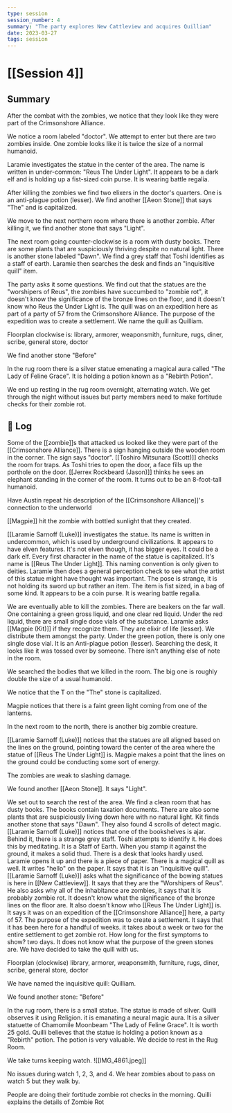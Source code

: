 ```yaml
---
type: session
session_number: 4
summary: "The party explores New Cattleview and acquires Quilliam"
date: 2023-03-27
tags: session
---
```


# [[Session 4]]

## Summary
After the combat with the zombies, we notice that they look like they were part of the Crimsonshore Alliance.

We notice a room labeled "doctor". We attempt to enter but there are two zombies inside. One zombie looks like it is twice the size of a normal humanoid.

Laramie investigates the statue in the center of the area. The name is written in under-common: "Reus The Under Light". It appears to be a dark elf and is holding up a fist-sized coin purse. It is wearing battle regalia.

After killing the zombies we find two elixers in the doctor's quarters. One is an anti-plague potion (lesser). We find another [[Aeon Stone]] that says "The" and is capitalized.

We move to the next northern room where there is another zombie. After killing it, we find another stone that says "Light".

The next room going counter-clockwise is a room with dusty books. There are some plants that are suspiciously thriving despite no natural light. There is another stone labeled "Dawn". We find a grey staff that Toshi identifies as a staff of earth. Laramie then searches the desk and finds an "inquisitive quill" item. 

The party asks it some questions. We find out that the statues are the "worshipers of Reus", the zombies have succumbed to "zombie rot", it doesn't know the significance of the bronze lines on the floor, and it doesn't know who Reus the Under Light is. The quill was on an expedition here as part of a party of 57 from the Crimsonshore Alliance. The purpose of the expedition was to create a settlement. We name the quill as Quilliam.

Floorplan clockwise is: library, armorer, weaponsmith, furniture, rugs, diner, scribe, general store, doctor

We find another stone "Before"

In the rug room there is a silver statue emenating a magical aura called "The Lady of Feline Grace". It is holding a potion known as a "Rebirth Potion".

We end up resting in the rug room overnight, alternating watch. We get through the night without issues but party members need to make fortitude checks for their zombie rot.

## 📝 Log

Some of the [[zombie]]s that attacked us looked like they were part of the [[Crimsonshore Alliance]]. There is a sign hanging outside the wooden room in the corner. The sign says "doctor". [[Toshiro Mitsunara (Scott)]] checks the room for traps. As Toshi tries to open the door, a face fills up the porthole on the door. [[Jerrex Rockbeard (Jason)]] thinks he sees an elephant standing in the corner of the room. It turns out to be an 8-foot-tall humanoid. 

Have Austin repeat his description of the [[Crimsonshore Alliance]]'s connection to the underworld

[[Magpie]] hit the zombie with bottled sunlight that they created.

[[Laramie Sarnoff (Luke)]] investigates the statue. Its name is written in undercommon, which is used by underground civilizations. It appears to have elven features. It's not elven though, it has bigger eyes. It could be a dark elf. Every first character in the name of the statue is capitalized. It's name is [[Reus The Under Light]]. This naming convention is only given to deities. Laramie then does a general perception check to see what the artist of this statue might have thought was important. The pose is strange, it is not holding its sword up but rather an item. The item is fist sized, in a bag of some kind. It appears to be a coin purse. It is wearing battle regalia. 

We are eventually able to kill the zombies. There are beakers on the far wall. One containing a green gross liquid, and one clear red liquid. Under the red liquid, there are small single dose vials of the substance. Laramie asks [[Magpie (Kit)]] if they recognize them. They are elixir of life (lesser). We distribute them amongst the party. Under the green potion, there is only one single dose vial. It is an Anti-plague potion (lesser). Searching the desk, it looks like it was tossed over by someone. There isn't anything else of note in the room.

We searched the bodies that we killed in the room. The big one is roughly double the size of a usual humanoid. 

We notice that the T on the "The" stone is capitalized.

Magpie notices that there is a faint green light coming from one of the lanterns. 

In the next room to the north, there is another big zombie creature.

[[Laramie Sarnoff (Luke)]] notices that the statues are all aligned based on the lines on the ground, pointing toward the center of the area where the statue of [[Reus The Under Light]] is. Magpie makes a point that the lines on the ground could be conducting some sort of energy.

The zombies are weak to slashing damage.

We found another [[Aeon Stone]]. It says "Light". 

We set out to search the rest of the area. We find a clean room that has dusty books. The books contain taxation documents. There are also some plants that are suspiciously living down here with no natural light. Kit finds another stone that says "Dawn". They also found 4 scrolls of detect magic. [[Laramie Sarnoff (Luke)]] notices that one of the bookshelves is ajar. Behind it, there is a strange grey staff. Toshi attempts to identify it. He does this by meditating. It is a Staff of Earth. When you stamp it against the ground, it makes a solid thud. There is a desk that looks hardly used. Laramie opens it up and there is a piece of paper. There is a magical quill as well. It writes "hello" on the paper. It says that it is an "inquisitive quill". [[Laramie Sarnoff (Luke)]] asks what the significance of the bowing statues is here in [[New Cattleview]]. It says that they are the "Worshipers of Reus". He also asks why all of the inhabitance are zombies, it says that it is probably zombie rot. It doesn't know what the significance of the bronze lines on the floor are. It also doesn't know who [[Reus The Under Light]] is. It says it was on an expedition of the [[Crimsonshore Alliance]] here, a party of 57. The purpose of the expedition was to create a settlement. It says that it has been here for a handful of weeks. it takes about a week or two for the entire settlement to get zombie rot. How long for the first symptoms to show? two days. It does not know what the purpose of the green stones are. We have decided to take the quill with us. 

Floorplan (clockwise)
library, armorer, weaponsmith, furniture, rugs, diner, scribe, general store, doctor

We have named the inquisitive quill: Quilliam.

We found another stone: "Before"

In the rug room, there is a small statue. The statue is made of silver. Quilli observes it using Religion. it is emanating a neural magic aura. It is a silver statuette of Chamomile Moonbeam "The Lady of Feline Grace". It is worth 25 gold. Quilli believes that the statue is holding a potion known as a "Rebirth" potion. The potion is very valuable. We decide to rest in the Rug Room.

We take turns keeping watch.
![[IMG_4861.jpeg]]

No issues during watch 1, 2, 3, and 4. We hear zombies about to pass on watch 5 but they walk by. 

People are doing their fortitude zombie rot checks in the morning. Quilli explains the details of Zombie Rot